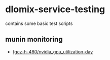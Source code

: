 # dlomix-service-testing
contains some basic test scripts


## munin monitoring
* [fgcz-h-480/nvidia_gpu_utilization-day](https://fgcz-munin.uzh.ch/munin-cgi/munin-cgi-graph/Proteomics.Virtuals/fgcz-h-480/nvidia_gpu_utilization-day.png)
